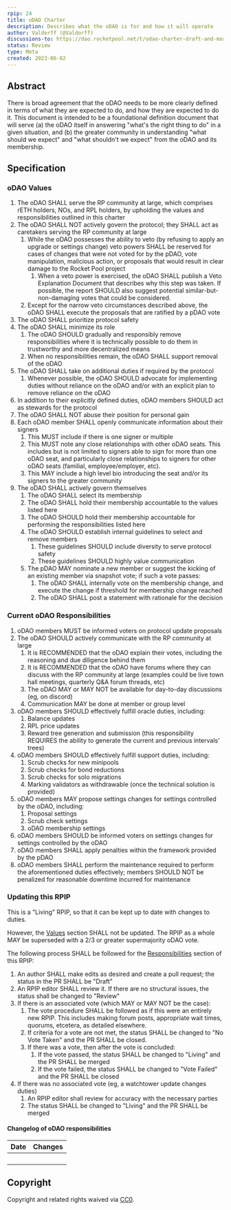 ```yaml
---
rpip: 24
title: oDAO Charter
description: Describes what the oDAO is for and how it will operate
author: Valdorff (@Valdorff)
discussions-to: https://dao.rocketpool.net/t/odao-charter-draft-and-more/1832
status: Review
type: Meta
created: 2023-06-02
---
```


## Abstract
There is broad agreement that the oDAO needs to be more clearly defined in terms of what they are
expected to do, and how they are expected to do it. This document is intended to be a foundational
definition document that will serve (a) the oDAO itself in answering "what's the right thing to do"
in a given situation, and (b) the greater community in understanding "what should we expect" and
"what shouldn't we expect" from the oDAO and its membership.

## Specification

### oDAO Values
1. The oDAO SHALL serve the RP community at large, which comprises rETH holders, NOs, and RPL holders, by upholding the values and responsibilities outlined in this charter
1. The oDAO SHALL NOT actively govern the protocol; they SHALL act as caretakers serving the RP community at large
    1. While the oDAO possesses the ability to veto (by refusing to apply an upgrade or settings change) veto powers SHALL be reserved for cases of changes that were not voted for by the pDAO, vote manipulation, malicious action, or proposals that would result in clear damage to the Rocket Pool project
        1. When a veto power is exercised, the oDAO SHALL publish a Veto Explanation Document that describes why this step was taken. If possible, the report SHOULD also suggest potential similar-but-non-damaging votes that could be considered.
    1. Except for the narrow veto circumstances described above, the oDAO SHALL execute the proposals that are ratified by a pDAO vote
1. The oDAO SHALL prioritize protocol safety
1. The oDAO SHALL minimize its role
    1. The oDAO SHOULD gradually and responsibly remove responsibilities where it is technically possible to do them in trustworthy and more decentralized means
    1. When no responsibilities remain, the oDAO SHALL support removal of the oDAO
1. The oDAO SHALL take on additional duties if required by the protocol
    1. Whenever possible, the oDAO SHOULD advocate for implementing duties without reliance on the oDAO and/or with an explicit plan to remove reliance on the oDAO
1. In addition to their explicitly defined duties, oDAO members SHOULD act as stewards for the protocol
1. The oDAO SHALL NOT abuse their position for personal gain
1. Each oDAO member SHALL openly communicate information about their signers
    1. This MUST include if there is one signer or multiple
    1. This MUST note any close relationships with other oDAO seats. This includes but is not limited to signers able to sign for more than one oDAO seat, and particularly close relationships to signers for other oDAO seats (familial, employee/employer, etc).
    1. This MAY include a high level bio introducing the seat and/or its signers to the greater community
1. The oDAO SHALL actively govern themselves
    1. The oDAO SHALL select its membership
    1. The oDAO SHALL hold their membership accountable to the values listed here
    1. The oDAO SHOULD hold their membership accountable for performing the responsibilities listed here
    1. The oDAO SHOULD establish internal guidelines to select and remove members
        1. These guidelines SHOULD include diversity to serve protocol safety
        1. These guidelines SHOULD highly value communication
    1. The pDAO MAY nominate a new member or suggest the kicking of an existing member via snapshot vote; if such a vote passes:
        1. The oDAO SHALL internally vote on the membership change, and execute the change if threshold for membership change reached
        1. The oDAO SHALL post a statement with rationale for the decision

### Current oDAO Responsibilities
1. oDAO members MUST be informed voters on protocol update proposals
1. The oDAO SHOULD actively communicate with the RP community at large
    1. It is RECOMMENDED that the oDAO explain their votes, including the reasoning and due diligence behind them
    1. It is RECOMMENDED that the oDAO have forums where they can discuss with the RP community at large (examples could be live town hall meetings, quarterly Q&A forum threads, etc)
    1. The oDAO MAY or MAY NOT be available for day-to-day discussions (eg, on discord)
    1. Communication MAY be done at member or group level
1. oDAO members SHOULD effectively fulfill oracle duties, including:
    1. Balance updates
    1. RPL price updates
    1. Reward tree generation and submission (this responsibility REQUIRES the ability to generate
       the current and previous intervals' trees)
1. oDAO members SHOULD effectively fulfill support duties, including:
    1. Scrub checks for new minipools
    1. Scrub checks for bond reductions
    1. Scrub checks for solo migrations
    1. Marking validators as withdrawable (once the technical solution is provided)
1. oDAO members MAY propose settings changes for settings controlled by the oDAO, including:
    1. Proposal settings
    1. Scrub check settings
    1. oDAO membership settings
1. oDAO members SHOULD be informed voters on settings changes for settings controlled by the oDAO
1. oDAO members SHALL apply penalties within the framework provided by the pDAO
1. oDAO members SHALL perform the maintenance required to perform the aforementioned duties effectively; members SHOULD NOT be penalized for reasonable downtime incurred for maintenance

### Updating this RPIP
This is a "Living" RPIP, so that it can be kept up to date with changes to duties.

However, the [Values](#odao-values) section SHALL not be updated. The RPIP as a whole MAY be
superseded with a 2/3 or greater supermajority oDAO vote.

The following process SHALL be followed for the [Responsibilities](#current-odao-responsibilities)
section of this RPIP:

1. An author SHALL make edits as desired and create a pull request; the status in the PR SHALL be
   "Draft"
2. An RPIP editor SHALL review it. If there are no structural issues, the status shall be changed
   to "Review"
3. If there is an associated vote (which MAY or MAY NOT be the case):
   1. The vote procedure SHALL be followed as if this were an entirely new RPIP. This includes
      making forum posts, appropriate wait times, quorums, etcetera, as detailed elsewhere.
   2. If criteria for a vote are not met, the status SHALL be changed to "No Vote Taken" and the PR
      SHALL be closed.
   3. If there was a vote, then after the vote is concluded:
      1. If the vote passed, the status SHALL be changed to "Living" and the PR SHALL be merged
      2. If the vote failed, the status SHALL be changed to "Vote Failed" and the PR SHALL be closed
4. If there was no associated vote (eg, a watchtower update changes duties)
   1. An RPIP editor shall review for accuracy with the necessary parties
   2. The status SHALL be changed to "Living" and the PR SHALL be merged

#### Changelog of oDAO responsibilities

| Date   | Changes |
|--------|---------|
| &nbsp; | &nbsp;  |

## Copyright
Copyright and related rights waived via [CC0](https://creativecommons.org/publicdomain/zero/1.0/).
